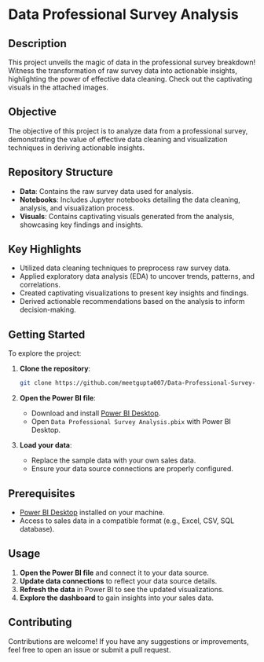 # Data Professional Survey Analysis

## Description

This project unveils the magic of data in the professional survey breakdown! Witness the transformation of raw survey data into actionable insights, highlighting the power of effective data cleaning. Check out the captivating visuals in the attached images.

## Objective

The objective of this project is to analyze data from a professional survey, demonstrating the value of effective data cleaning and visualization techniques in deriving actionable insights.

## Repository Structure

- **Data**: Contains the raw survey data used for analysis.
- **Notebooks**: Includes Jupyter notebooks detailing the data cleaning, analysis, and visualization process.
- **Visuals**: Contains captivating visuals generated from the analysis, showcasing key findings and insights.

## Key Highlights

- Utilized data cleaning techniques to preprocess raw survey data.
- Applied exploratory data analysis (EDA) to uncover trends, patterns, and correlations.
- Created captivating visualizations to present key insights and findings.
- Derived actionable recommendations based on the analysis to inform decision-making.

## Getting Started

To explore the project:

1. **Clone the repository**:
    ```bash
    git clone https://github.com/meetgupta007/Data-Professional-Survey-Analysis.git
    ```

2. **Open the Power BI file**:
    - Download and install [Power BI Desktop](https://powerbi.microsoft.com/desktop/).
    - Open `Data Professional Survey Analysis.pbix` with Power BI Desktop.

3. **Load your data**:
    - Replace the sample data with your own sales data.
    - Ensure your data source connections are properly configured.

## Prerequisites

- [Power BI Desktop](https://powerbi.microsoft.com/desktop/) installed on your machine.
- Access to sales data in a compatible format (e.g., Excel, CSV, SQL database).

## Usage

1. **Open the Power BI file** and connect it to your data source.
2. **Update data connections** to reflect your data source details.
3. **Refresh the data** in Power BI to see the updated visualizations.
4. **Explore the dashboard** to gain insights into your sales data.

## Contributing

Contributions are welcome! If you have any suggestions or improvements, feel free to open an issue or submit a pull request.


